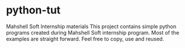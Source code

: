 # python-tut
Mahshell Soft Internship materials
This project contains simple python programs created during Mahshell Soft internship program. Most of the examples are straight forward.
Feel free to copy, use and reused.
